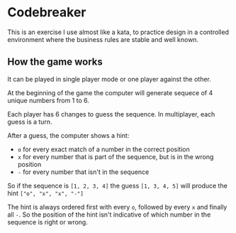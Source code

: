 # Codebreaker

This is an exercise I use almost like a kata, to practice design
in a controlled environment where the business rules are stable 
and well known.

## How the game works

It can be played in single player mode or one player against the other.

At the beginning of the game the computer will generate sequece of
4 unique numbers from 1 to 6.

Each player has 6 changes to guess the sequence. In multiplayer, each guess
is a turn.

After a guess, the computer shows a hint:
  - `o` for every exact match of a number in the correct position
  - `x` for every number that is part of the sequence, but is in
    the wrong position
  - `-` for every number that isn't in the sequence

So if the sequence is `[1, 2, 3, 4]` 
the guess `[1, 3, 4, 5]` will produce the hint `["o", "x", "x", "-"]`

The hint is always ordered first with every `o`, followed by every `x` and finally all `-`.
So the position of the hint isn't indicative of which number in the sequence is right or wrong.
